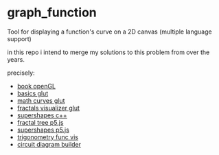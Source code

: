 # graph_function
Tool for displaying a function's curve on a 2D canvas (multiple language support)


in this repo i intend to merge my solutions to this problem from over the years.

precisely:
- [book openGL](https://github.com/BobuDragos/ComputerGraphicsProgramming-in-OpenGL-with-Cpp)
- [basics glut](https://github.com/BobuDragos/OpenGL-with-GLUT)
- [math curves glut](https://github.com/BobuDragos/MathematicalCurvesVisualizer_GLUT)
- [fractals visualizer glut](https://github.com/BobuDragos/FractalsVisualizer_GLUT)
- [supershapes c++](https://github.com/BobuDragos/SuperShapes)
- [fractal tree p5.js](https://github.com/BobuDragos/FractalTree-in-p5.js)
- [supershapes p5.js](https://github.com/BobuDragos/SuperShapes-in-p5.js)
- [trigonometry func vis](https://github.com/BobuDragos/TrigonometryVisualizer)
- [circuit diagram builder](https://github.com/BobuDragos/Circuit-Diagram-Builder)
